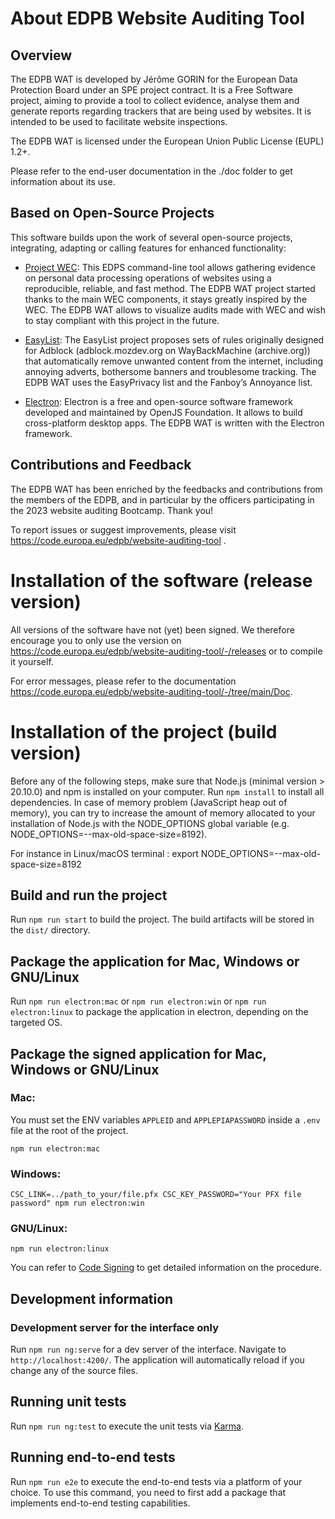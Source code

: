 # About EDPB Website Auditing Tool

## Overview

The EDPB WAT is developed by Jérôme GORIN for the European Data Protection Board under an SPE project contract. It is a Free Software project, aiming to provide a tool to collect evidence, analyse them and generate reports regarding trackers that are being used by websites. It is intended to be used to facilitate website inspections.

The EDPB WAT is licensed under the European Union Public License (EUPL) 1.2+. 

Please refer to the end-user documentation in the ./doc folder to get information about its use.

## Based on Open-Source Projects

This software builds upon the work of several open-source projects, integrating, adapting or calling features for enhanced functionality:

* [Project WEC](https://edps.europa.eu/edps-inspection-software_en): This EDPS command-line tool allows gathering evidence on personal data processing operations of websites using a reproducible, reliable, and fast method. The EDPB WAT project started thanks to the main WEC components, it stays greatly inspired by the WEC. The EDPB WAT allows to visualize audits made with WEC and wish to stay compliant with this project in the future.

* [EasyList](https://easylist.to/): The EasyList project proposes sets of rules originally designed for Adblock (adblock.mozdev.org on WayBackMachine (archive.org)) that automatically remove unwanted content from the internet, including annoying adverts, bothersome banners and troublesome tracking. 
The EDPB WAT uses the EasyPrivacy list and the Fanboy’s Annoyance list.

* [Electron](https://www.electronjs.org/): Electron is a free and open-source software framework developed and maintained by OpenJS Foundation. It allows to build cross-platform desktop apps. The EDPB WAT is written with the Electron framework.

## Contributions and Feedback

The EDPB WAT has been enriched by the feedbacks and contributions from the members of the EDPB, and in particular by the officers participating in the 2023 website auditing Bootcamp. Thank you!

To report issues or suggest improvements, please visit https://code.europa.eu/edpb/website-auditing-tool .

# Installation of the software (release version)
All versions of the software have not (yet) been signed. We therefore encourage you to only use the version on https://code.europa.eu/edpb/website-auditing-tool/-/releases or to compile it yourself. 

For error messages, please refer to the documentation https://code.europa.eu/edpb/website-auditing-tool/-/tree/main/Doc.

# Installation of the project (build version)

Before any of the following steps, make sure that Node.js (minimal version > 20.10.0) and npm is installed on your computer. Run `npm install` to install all dependencies.
In case of memory problem (JavaScript heap out of memory), you can try to increase the amount of memory allocated to your installation of Node.js with the NODE_OPTIONS global variable (e.g. NODE_OPTIONS=--max-old-space-size=8192).

For instance in Linux/macOS terminal : export NODE_OPTIONS=--max-old-space-size=8192

## Build and run the project

Run `npm run start` to build the project. The build artifacts will be stored in the `dist/` directory. 


## Package the application for Mac, Windows or GNU/Linux
Run `npm run electron:mac` or `npm run electron:win` or `npm run electron:linux` to package the application in electron, depending on the targeted OS. 

## Package the signed application for Mac, Windows or GNU/Linux

### Mac:

You must set the ENV variables `APPLEID` and `APPLEPIAPASSWORD` inside a `.env` file at the root of the project.

```
npm run electron:mac
```

### Windows:

```
CSC_LINK=../path_to_your/file.pfx CSC_KEY_PASSWORD="Your PFX file password" npm run electron:win
```

### GNU/Linux:

```
npm run electron:linux
```

You can refer to [Code Signing](https://www.electron.build/code-signing) to get detailed information on the procedure.


## Development information

### Development server for the interface only

Run `npm run ng:serve` for a dev server of the interface. Navigate to `http://localhost:4200/`. The application will automatically reload if you change any of the source files.


## Running unit tests

Run `npm run ng:test` to execute the unit tests via [Karma](https://karma-runner.github.io).

## Running end-to-end tests

Run `npm run e2e` to execute the end-to-end tests via a platform of your choice. To use this command, you need to first add a package that implements end-to-end testing capabilities.



